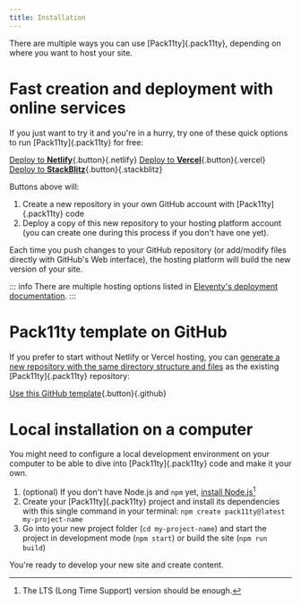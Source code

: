 ```yaml
---
title: Installation
---
```


There are multiple ways you can use [Pack11ty]{.pack11ty}, depending on where you want to host your site.

# Fast creation and deployment with online services

If you just want to try it and you're in a hurry, try one of these quick options to run [Pack11ty]{.pack11ty} for free:

[Deploy to **Netlify**](https://app.netlify.com/start/deploy?repository=https://github.com/nhoizey/pack11ty&stack=cms){.button}{.netlify} [Deploy to **Vercel**](https://vercel.com/new/clone?repository-url=https://github.com/nhoizey/pack11ty){.button}{.vercel} [Deploy to **StackBlitz**](https://stackblitz.com/github/nhoizey/pack11ty){.button}{.stackblitz}

Buttons above will:

1. Create a new repository in your own GitHub account with [Pack11ty]{.pack11ty} code
1. Deploy a copy of this new repository to your hosting platform account (you can create one during this process if you don't have one yet).

Each time you push changes to your GitHub repository (or add/modify files directly with GitHub's Web interface), the hosting platform will build the new version of your site.

::: info
There are multiple hosting options listed in [Eleventy's deployment documentation](https://www.11ty.dev/docs/deployment/).
:::

# Pack11ty template on GitHub

If you prefer to start without Netlify or Vercel hosting, you can [generate a new repository with the same directory structure and files](https://docs.github.com/en/repositories/creating-and-managing-repositories/creating-a-repository-from-a-template) as the existing [Pack11ty]{.pack11ty} repository:

[Use this GitHub template](https://github.com/nhoizey/pack11ty/generate){.button}{.github}

# Local installation on a computer

You might need to configure a local development environment on your computer to be able to dive into [Pack11ty]{.pack11ty} code and make it your own.

1. (optional) If you don't have Node.js and `npm` yet, [install Node.js](https://nodejs.org/en/)[^lts]
1. Create your [Pack11ty]{.pack11ty} project and install its dependencies with this single command in your terminal: `npm create pack11ty@latest my-project-name`
1. Go into your new project folder (`cd my-project-name`) and start the project in development mode (`npm start`) or build the site (`npm run build`)

[^lts]: The LTS (Long Time Support) version should be enough.

You're ready to develop your new site and create content.
